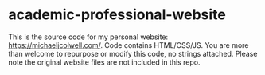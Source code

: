 # academic-professional-website
This is the source code for my personal website: https://michaeljcolwell.com/. Code contains HTML/CSS/JS. You are more than welcome to repurpose or modify this code, no strings attached. Please note the original website files are not included in this repo.